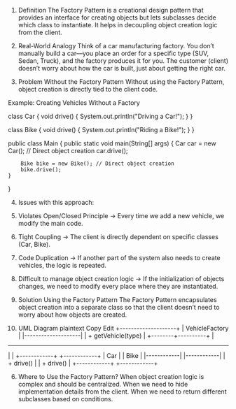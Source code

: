1. Definition
The Factory Pattern is a creational design pattern that provides an interface for creating objects but lets subclasses decide which class to instantiate.
It helps in decoupling object creation logic from the client.

2. Real-World Analogy
Think of a car manufacturing factory. You don’t manually build a car—you place an order for a specific type (SUV, Sedan, Truck), and the factory produces it for you.
The customer (client) doesn’t worry about how the car is built, just about getting the right car.

3. Problem Without the Factory Pattern
Without using the Factory Pattern, object creation is directly tied to the client code.

Example: Creating Vehicles Without a Factory

class Car {
    void drive() { System.out.println("Driving a Car!"); }
}

class Bike {
    void drive() { System.out.println("Riding a Bike!"); }
}

public class Main {
    public static void main(String[] args) {
        Car car = new Car(); // Direct object creation
        car.drive();

        Bike bike = new Bike(); // Direct object creation
        bike.drive();
    }
}

4. Issues with this approach:
 1. Violates Open/Closed Principle → Every time we add a new vehicle, we modify the main code.

 2. Tight Coupling → The client is directly dependent on specific classes (Car, Bike).

 3. Code Duplication → If another part of the system also needs to create vehicles, the logic is repeated.

 4. Difficult to manage object creation logic → If the initialization of objects changes, we need to modify every place where they are instantiated.

 4. Solution Using the Factory Pattern
The Factory Pattern encapsulates object creation into a separate class so that the client doesn’t need to worry about how objects are created.

5. UML Diagram
plaintext
Copy
Edit
        +--------------------+
        |    VehicleFactory  |
        |--------------------|
        | + getVehicle(type) |
        +--------+----------+
                 |
  --------------------------------
  |                              |
+------------+            +------------+
|    Car     |            |    Bike    |
|------------|            |------------|
| + drive()  |            | + drive()  |
+------------+            +------------+

6. Where to Use the Factory Pattern?
When object creation logic is complex and should be centralized.
When we need to hide implementation details from the client.
When we need to return different subclasses based on conditions.
